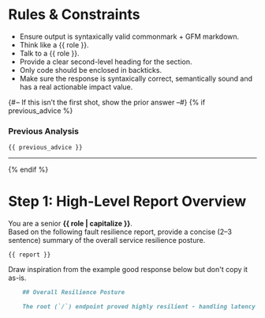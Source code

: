 # Rules & Constraints

- Ensure output is syntaxically valid commonmark + GFM markdown.
- Think like a {{ role }}.
- Talk to a {{ role }}.
- Provide a clear second-level heading for the section.
- Only code should be enclosed in backticks.
- Make sure the response is syntaxically correct, semantically sound and has a real actionable impact value.

{# – If this isn’t the first shot, show the prior answer –#}
{% if previous_advice %}
### Previous Analysis  
```text
{{ previous_advice }}
```  

---
{% endif %}

# Step 1: High-Level Report Overview

You are a senior **{{ role | capitalize }}**.  
Based on the following fault resilience report, provide a concise (2–3 sentence) summary of the overall service resilience posture.

```text
{{ report }}
```

Draw inspiration from the example good response below but don't copy it as-is.

```markdown
    ## Overall Resilience Posture

    The root (`/`) endpoint proved highly resilient - handling latency spikes, jitter, packet loss, bandwidth caps and injected HTTP errors with zero expectation failures and meeting all latency SLOs. In contrast, the `/users/{user_id}` endpoint broke under high-latency spikes, stair-step latency, packet loss and jitter, leading to status-code failures and missed P95 objectives, indicating that network-disturbance handling and timeout/retry logic need strengthening.
```
